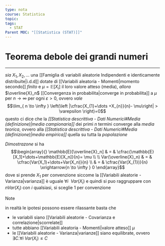 ```yaml
---
type: nota
course: Statistica
topic: 
tags:
  - STAT
Parent MOC: "[[Statistica (STAT)]]"
---
```

# Teorema debole dei grandi numeri
---
_sia_ $X_{1},X_{2},\dots$ una [[Famiglia di variabili aleatorie Indipendenti e identicamente distribuite|i.d.d]] dotate di [[Variabili aleatoria - Momenti|momento secondo]] _finito_ e $\mu=\mathbb{E}[X_{i}]$ il loro valore atteso (media), 
_allora_ $\overline{X}_n$ [[Convergenza in probabilita|converge in probabilita]] a $\mu$ per $n \to \infty$ per ogni $\varepsilon>0$, ovvero _vale_ $$\lim_{ n \to \infty } \left(\left |\cfrac{X_{1}+\dots +X_{n}}{n}- \mu\right| > \varepsilon \right)=0$$ questo ci dice che la _[[Statistica descrittiva - Dati Numerici#Media (definizione)|media campionaria]]_ dei primi $n$ termini converge alla _media teorica_, ovvero alla _[[Statistica descrittiva - Dati Numerici#Media (definizione)|media empirica]]_  quella su tutta la _popolazione_

_Dimostrazone_
	 si ha $$\begin{array}{}
\mathbb{E}[\overline{X}_n] & = & \cfrac{\mathbb{E}[X_1]+\dots+\mathbb{E}[X_n]}{n}= \mu \\ \\
Var(\overline{X}_n) & = & \cfrac{Var(X_1)+\dots+Var(X_n)}{n} \\
 &   = & \cfrac{Var(X_{1})}{n} \xrightarrow{n \to \infty } 0
\end{array}$$dove si prende $X_{1}$ per convenzione siccome la [[Variabili aleatorie - Varianza|varianza]] è uguale $\forall i \ \ Var(X_{i})$   e quindi si puo raggruppare con $nVar(X_{i})$ con $i$ qualsiasi, si sceglie $1$ per convenzione


>[!note]
>in realtà le ipotesi possono essere rilassante
>basta che 
>- le variabili siano [[Variabili aleatorie - Covarianza e correlazione|scorrelate]] 
>- tutte abbiano [[Variabili aleatoria - Momenti|valore atteso]] $\mu$  
>- le [[Variabili aleatorie - Varianza|varianze]] siano equilibrate, ovvero $\exists C. \forall i \ Var (X_{i}) \leq C$

